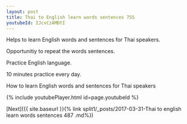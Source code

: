 ```yaml
---
layout: post
title: Thai to English learn words sentences 755 
youtubeId: IJcvCzAMDtI
---
```

 
 
Helps to learn English words and sentences for Thai speakers.

Opportunitiy to repeat the words sentences. 

Practice English language. 
 
10 minutes practice every day. 
 
How to learn English words and sentences for Thai speakers 
 
{% include youtubePlayer.html id=page.youtubeId %}
 
 
[Next]({{ site.baseurl }}{% link  split1/_posts/2017-03-31-Thai to english learn words sentences 487 .md%})
 

